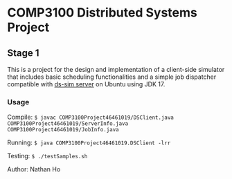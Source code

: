 # COMP3100 Distributed Systems Project

## Stage 1

This is a project for the design and implementation of a client-side simulator that includes basic scheduling functionalities and a simple job dispatcher compatible with [ds-sim server](https://github.com/distsys-MQ/ds-sim) on Ubuntu using JDK 17.

### Usage

Compile: 
`$ javac COMP3100Project46461019/DSClient.java COMP3100Project46461019/ServerInfo.java COMP3100Project46461019/JobInfo.java`

Running: 
`$ java COMP3100Project46461019.DSClient -lrr`

Testing:
`$ ./testSamples.sh`

Author: Nathan Ho
